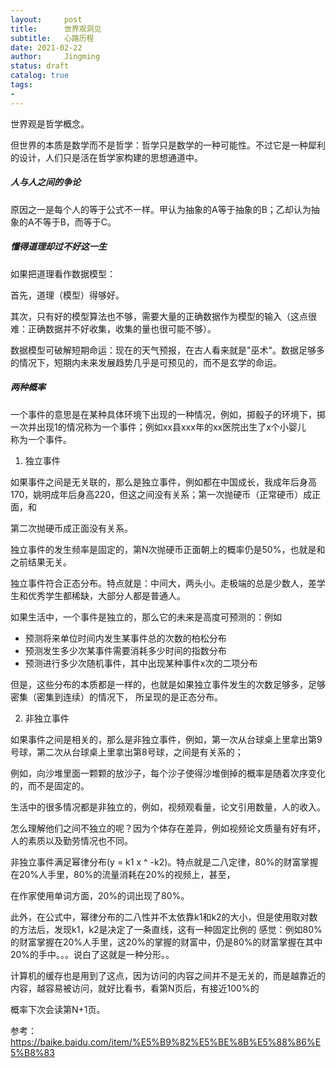 ```yaml
---
layout:     post
title:      世界观洞见
subtitle:   心路历程
date: 2021-02-22
author:     Jingming
status: draft
catalog: true
tags:
-
---
```

世界观是哲学概念。

但世界的本质是数学而不是哲学：哲学只是数学的一种可能性。不过它是一种犀利的设计，人们只是活在哲学家构建的思想通道中。

##### 人与人之间的争论

原因之一是每个人的等于公式不一样。甲认为抽象的A等于抽象的B；乙却认为抽象的A不等于B，而等于C。

##### 懂得道理却过不好这一生

如果把道理看作数据模型：

首先，道理（模型）得够好。

其次，只有好的模型算法也不够，需要大量的正确数据作为模型的输入（这点很难：正确数据并不好收集，收集的量也很可能不够）。

数据模型可破解短期命运：现在的天气预报，在古人看来就是"巫术"。数据足够多的情况下，短期内未来发展趋势几乎是可预见的，而不是玄学的命运。

##### 两种概率

一个事件的意思是在某种具体环境下出现的一种情况，例如，掷骰子的环境下，掷一次并出现1的情况称为一个事件；例如xx县xxx年的xx医院出生了x个小婴儿  
称为一个事件。

1. 独立事件

如果事件之间是无关联的，那么是独立事件，例如都在中国成长，我成年后身高170，姚明成年后身高220，但这之间没有关系；第一次抛硬币（正常硬币）成正面，和

第二次抛硬币成正面没有关系。

独立事件的发生频率是固定的，第N次抛硬币正面朝上的概率仍是50%，也就是和之前结果无关。

独立事件符合正态分布。特点就是：中间大，两头小。走极端的总是少数人，差学生和优秀学生都稀缺，大部分人都是普通人。

如果生活中，一个事件是独立的，那么它的未来是高度可预测的：例如

- 预测将来单位时间内发生某事件总的次数的柏松分布
- 预测发生多少次某事件需要消耗多少时间的指数分布
- 预测进行多少次随机事件，其中出现某种事件x次的二项分布

但是，这些分布的本质都是一样的，也就是如果独立事件发生的次数足够多，足够密集（密集到连续）的情况下， 所呈现的是正态分布。

2. 非独立事件

如果事件之间是相关的，那么是非独立事件，例如，第一次从台球桌上里拿出第9号球，第二次从台球桌上里拿出第8号球，之间是有关系的；

例如，向沙堆里面一颗颗的放沙子，每个沙子使得沙堆倒掉的概率是随着次序变化的，而不是固定的。

生活中的很多情况都是非独立的，例如，视频观看量，论文引用数量，人的收入。

怎么理解他们之间不独立的呢？因为个体存在差异，例如视频论文质量有好有坏，人的素质以及勤劳情况也不同。

非独立事件满足幂律分布(y = k1 x ^ -k2)。特点就是二八定律，80%的财富掌握在20%人手里，80%的流量消耗在20%的视频上，甚至，

在作家使用单词方面，20%的词出现了80%。

此外，在公式中，幂律分布的二八性并不太依靠k1和k2的大小，但是使用取对数的方法后，发现k1，k2是决定了一条直线，这有一种固定比例的
感觉：例如80%的财富掌握在20%人手里，这20%的掌握的财富中，仍是80%的财富掌握在其中20%的手中。。。说白了这就是一种分形。。

计算机的缓存也是用到了这点，因为访问的内容之间并不是无关的，而是越靠近的内容，越容易被访问，就好比看书，看第N页后，有接近100%的

概率下次会读第N+1页。

参考：https://baike.baidu.com/item/%E5%B9%82%E5%BE%8B%E5%88%86%E5%B8%83





